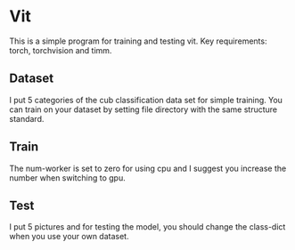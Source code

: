 ﻿# Vit

This is a simple program for training and testing vit.
Key requirements: torch, torchvision and timm.


## Dataset

I put 5 categories of the cub classification data set for simple training.
You can train on your dataset by setting file directory with the same structure standard.


## Train

The num-worker is set to zero for using cpu and I suggest you increase the number when switching to gpu.

## Test

I put 5 pictures and for testing the model, you should change the class-dict when you use your own dataset.


